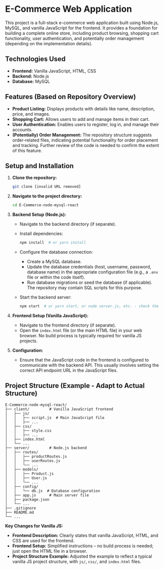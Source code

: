 
# E-Commerce Web Application

This project is a full-stack e-commerce web application built using Node.js, MySQL, and vanilla JavaScript for the frontend. It provides a foundation for building a complete online store, including product browsing, shopping cart functionality, user authentication, and potentially order management (depending on the implementation details).

## Technologies Used

*   **Frontend:** Vanilla JavaScript, HTML, CSS
*   **Backend:** Node.js
*   **Database:** MySQL

## Features (Based on Repository Overview)

*   **Product Listing:** Displays products with details like name, description, price, and images.
*   **Shopping Cart:** Allows users to add and manage items in their cart.
*   **User Authentication:** Enables users to register, log in, and manage their accounts.
*   **(Potentially) Order Management:** The repository structure suggests order-related files, indicating potential functionality for order placement and tracking. Further review of the code is needed to confirm the extent of this feature.

## Setup and Installation

1.  **Clone the repository:**

    ```bash
    git clone [invalid URL removed]
    ```

2.  **Navigate to the project directory:**

    ```bash
    cd E-Commerce-node-mysql-react
    ```

3.  **Backend Setup (Node.js):**

    *   Navigate to the backend directory (if separate).
    *   Install dependencies:

        ```bash
        npm install  # or yarn install
        ```

    *   Configure the database connection:
        *   Create a MySQL database.
        *   Update the database credentials (host, username, password, database name) in the appropriate configuration file (e.g., a `.env` file or within the code itself).
        *   Run database migrations or seed the database (if applicable). The repository may contain SQL scripts for this purpose.

    *   Start the backend server:

        ```bash
        npm start  # or yarn start, or node server.js, etc. - check the package.json scripts
        ```
4.  **Frontend Setup (Vanilla JavaScript):**

    *   Navigate to the frontend directory (if separate).
    *   Open the `index.html` file (or the main HTML file) in your web browser.  No build process is typically required for vanilla JS projects.

5.  **Configuration:**
    *   Ensure that the JavaScript code in the frontend is configured to communicate with the backend API. This usually involves setting the correct API endpoint URL in the JavaScript files.

## Project Structure (Example - Adapt to Actual Structure)

```
E-Commerce-node-mysql-react/
├── client/         # Vanilla JavaScript frontend
│   ├── js/
│   │   ├── script.js  # Main JavaScript file
│   │   ├── ...
│   ├── css/
│   │   ├── style.css
│   │   ├── ...
│   ├── index.html
│   └── ...
├── server/         # Node.js backend
│   ├── routes/
│   │   ├── productRoutes.js
│   │   ├── userRoutes.js
│   │   └── ...
│   ├── models/
│   │   ├── Product.js
│   │   ├── User.js
│   │   └── ...
│   ├── config/
│   │   └── db.js  # Database configuration
│   ├── app.js      # Main server file
│   ├── package.json
│   └── ...
├── .gitignore
├── README.md
└── ...
```

**Key Changes for Vanilla JS:**

*   **Frontend Description:**  Clearly states that vanilla JavaScript, HTML, and CSS are used for the frontend.
*   **Frontend Setup:** Simplified instructions – no build process is needed; just open the HTML file in a browser.
*   **Project Structure Example:**  Adjusted the example to reflect a typical vanilla JS project structure, with `js/`, `css/`, and `index.html` files.
